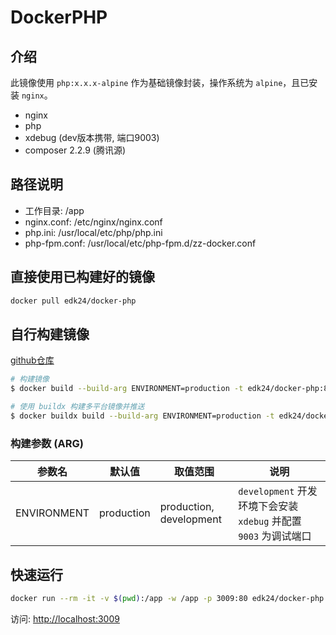 # DockerPHP

## 介绍

此镜像使用 `php:x.x.x-alpine` 作为基础镜像封装，操作系统为 `alpine`，且已安装 `nginx`。

- nginx
- php
- xdebug (dev版本携带, 端口9003)
- composer 2.2.9 (腾讯源)

## 路径说明

- 工作目录: /app
- nginx.conf: /etc/nginx/nginx.conf
- php.ini: /usr/local/etc/php/php.ini
- php-fpm.conf: /usr/local/etc/php-fpm.d/zz-docker.conf

## 直接使用已构建好的镜像

```bash
docker pull edk24/docker-php
```

## 自行构建镜像

[github仓库](https://github.com/edk24/docker-php)

```bash
# 构建镜像
$ docker build --build-arg ENVIRONMENT=production -t edk24/docker-php:8.1.17 .

# 使用 buildx 构建多平台镜像并推送
$ docker buildx build --build-arg ENVIRONMENT=production -t edk24/docker-php:8.1.17 --platform linux/amd64,linux/arm/v6,linux/arm/v7,linux/arm64/v8,linux/386 --push .
```

### 构建参数 (ARG)

| 参数名 | 默认值 | 取值范围 | 说明 |
| --- | --- | --- | --- |
| ENVIRONMENT | production | production, development | `development` 开发环境下会安装 `xdebug` 并配置 `9003` 为调试端口 |

## 快速运行

```bash
docker run --rm -it -v $(pwd):/app -w /app -p 3009:80 edk24/docker-php:8.1.17
```

访问: [http://localhost:3009](http://localhost:3009)